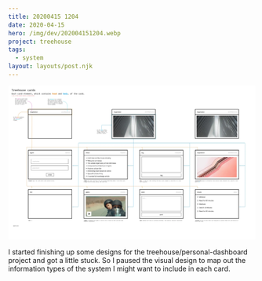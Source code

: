 ```yaml
---
title: 20200415 1204
date: 2020-04-15
hero: /img/dev/202004151204.webp
project: treehouse
tags:
  - system
layout: layouts/post.njk
---
```


![Screenshot of light and dark screen mode](/img/dev/202004151204.webp)

I started finishing up some designs for the treehouse/personal-dashboard project and got a little stuck. So I paused the visual design to map out the information types of the system I might want to include in each card.

